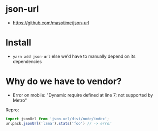 # json-url
- https://github.com/masotime/json-url

# Install
- `yarn add json-url` else we'd have to manually depend on its dependencies

# Why do we have to vendor?
- Error on mobile: "Dynamic require defined at line 7; not supported by Metro"

Repro:
```js
import jsonUrl from 'json-url/dist/node/index';
urlpack.jsonUrl('lzma').stats('foo') // -> error
```
